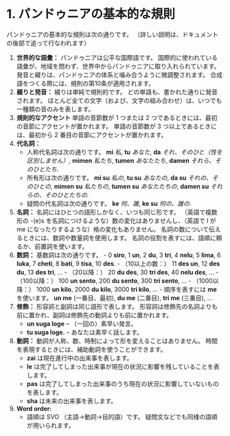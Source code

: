 
# 1. パンドゥニアの基本的な規則

パンドゥニアの基本的な規則は次の通りです。
（詳しい説明は、ドキュメントの後部で追って行なわれます）

1. **世界的な語彙：**
   パンドゥニアは公平な国際語です。
   国際的に使われている語彙が、地域を問わず、世界中からパンドゥニアに取り入れられています。
   発音と綴りは、パンドゥニアの体系と噛み合うように微調整されます。
   合成語をつくる際には、規則の第10条が適用されます。
3. **綴りと発音：**
   綴りは単純で規則的です。
   どの単語も、書かれた通りに発音されます。
   ほとんど全ての文字（および、文字の組み合わせ）は、いつでも一種類の音のみを表します。
4. **規則的なアクセント**
   単語の音節数が 1 つまたは 2 つであるときには、最初の音節にアクセントが置かれます。
   単語の音節数が 3 つ以上であるときには、最初から 2 番目の音節にアクセントが置かれます。
5. **代名詞：**
    - 人称代名詞は次の通りです。
     **mi** _私_, **tu** _あなた_, **da** _それ、そのひと（性を区別しません）_,
     **mimen** _私たち_, **tumen** _あなたたち_, **damen** _それら、そのひとたち_.
    - 所有形は次の通りです。
      **mi su** _私の_, **tu su** _あなたの_, **da su** _それの、そのひとの_,
      **mimen su** _私たちの_, **tumen su** _あなたたちの_, **damen su** _それらの、そのひとたちの_.
     - 疑問の代名詞は次の通りです。 **ke** _何、誰_, **ke su** _何の、誰の_.
6. **名詞：**
   名詞にはひとつの語形しかなく、いつも同じ形です。
   （英語で複数形の -(e)s を名詞につけるような）数の変化はありませんし、（英語で I が me になったりするような）格の変化もありません。
   <!-- 元のドキュメントだと gender にも言及があるけど、一般的な日本語話者にはそもそも馴染みがないだろうから無視します-->
   名詞の数について伝えるときには、数詞や数量詞を使用します。
   名詞の役割を表すには、語順に頼るか、前置詞を使います。
8. **数詞：**
   基数詞は次の通りです。
       - 0 **siro**, 1 **un**, 2 **du**, 3 **tri**, 4 **nelu**, 5 **lima**, 6 **luka**,
         7 **cheti**, 8 **bati**, 9 **tisa**, 10 **des**.
       - （10以上の数：） 11 **des un**, 12 **des du**, 13 **des tri**, …
       - （20以降：） 20 **du des**, 30 **tri des**, 40 **nelu des**, …
       - （100以降：） 100 **un sento**, 200 **du sento**, 300 **tri sento**, …
       - （1000以降：） 1000 **un kilo**, 2000 **du kilo**, 3000 **tri kilo**, …
       - 順序を表すには **me** を使います。
         **un me** (一番目、最初), **du me** (二番目), **tri me** (三番目), …
10. **修飾：**
    形容詞と副詞は同じ語形で表します。
    形容詞は修飾先の名詞よりも前に置かれ、副詞は修飾先の動詞よりも前に置かれます。
    - **un suga loge**
      – （一回の）素早い発言。
    - **tu suga loge.**
      – あなたは素早く話します。
11. **動詞：**
    動詞が人称、数、時制によって形を変えることはありません。
   時間を表現するときには、補助動詞を使うことができます。
    - **zai** は現在進行中の出来事を表します。
    - **le** は完了してしまった出来事が現在の状況に影響を残していることを表します。
    - **pas** は完了してしまった出来事のうち現在の状況に影響していないものを表します。
    - **sha** は未来の出来事を表します。
12. **Word order:**
    - 語順は SVO （主語→動詞→目的語）です。
      疑問文などでも同様の語順が用いられます。
      <!--原文では declaration がどうという話もしてあるけれど、あんまり重要じゃなさそうな上に良い訳がないので一旦放置>
    - 受動態の文をつくるには、**be** という補助動詞を用います。
      不定の人称を表す **se** を使っても似たような意味を表現できます。
        - **pandunia be loge.**
          – パンドゥニアが話されている。
        - **se loge pandunia.**
          – 人がパンドゥニアを話す。
    - 他動詞の目的語のあとに別の動詞を続けることができます。この構文をパンドゥニアでは「ピボット構造」と呼びます。
        - **mi ching.**
        - 私はお願いをします。
        - **mi ching tu loge pandunia.**
          – あなたがパンドゥニアを話すように私は（あなたに）お願いをします。
    - 文脈から明らかである場合などには、代名詞を省略しても構いません。
        - **_mi_ ching _tu_ loge pandunia.**
          → **ching loge pandunia.**
          – パンドゥニアで話すようにお願いします。（＝パンドゥニアで話してください。）
13. **語形成**
   パンドゥニアの語形が変化するのは、異なる語義に変化する場合のみです。
    文法的な役割が違うことを理由に語形が変化することはありません。
    複合語をつくるには、語源となる語彙を組み合わせます。もっとも中心的であると考えられる語ほど後ろに配置されます。
    - **posta**
      ("メール") +
      **kasa**
      ("箱") =
      **posta kasa**
      ("メールボックス")
      （メールボックスは「ボックス」の一種であると考えられるので、**kasa**が後ろに来る。仮に**kasa posta**という表現があるとすれば、「箱に関係するメール」のような意味になるはず）
